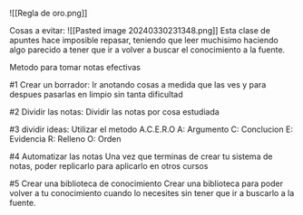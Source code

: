 ![[Regla de oro.png]]



Cosas a evitar: 
![[Pasted image 20240330231348.png]]
Esta clase de apuntes hace imposible repasar, teniendo que leer muchisimo haciendo algo parecido a tener que ir a volver a buscar el conocimiento a la fuente.




Metodo para tomar notas efectivas

#1 Crear un borrador:
	Ir anotando cosas a medida que las ves y para despues pasarlas en limpio sin tanta dificultad

#2 Dividir las notas:
	Dividir las notas por cosa estudiada

#3 dividir ideas:
	Utilizar el metodo A.C.E.R.O
		A: Argumento
		C: Conclucion
		E: Evidencia
		R: Relleno
		O: Orden

#4 Automatizar las notas
	Una vez que terminas de crear tu sistema de notas, poder replicarlo para aplicarlo en otros cursos

#5 Crear una biblioteca de conocimiento
	Crear una biblioteca para poder volver a tu conocimiento cuando lo necesites sin tener que ir a buscarlo a la fuente.






